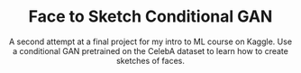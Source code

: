 ---
layout: post
title: Face to Sketch Conditional GAN
imagepath: /public/ezgif.com-gif-maker.gif
subtitle: A second attempt at a final project for my intro to ML course on Kaggle. Use a conditional GAN pretrained on the CelebA dataset to learn how to create sketches of faces.
external_link: https://www.kaggle.com/code/samonuallain/389-final-project-second-attempt
---